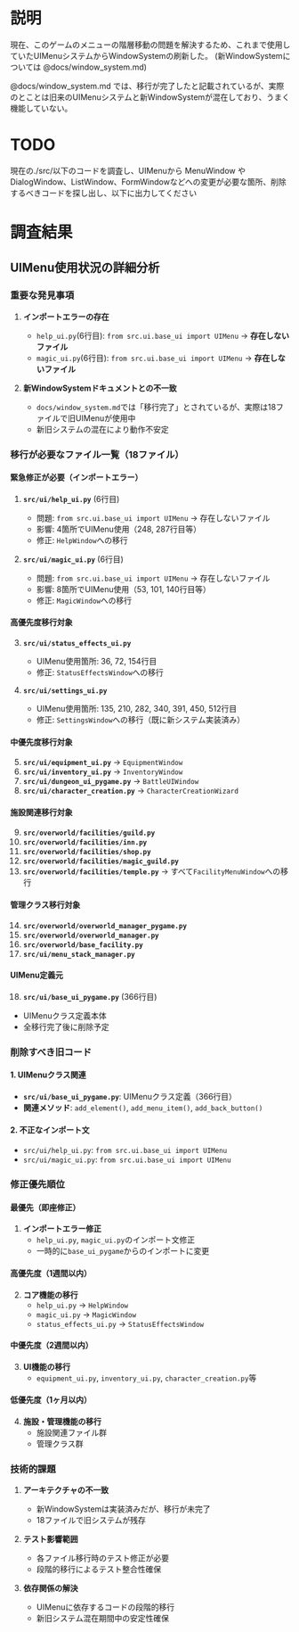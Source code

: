 # 説明

現在、このゲームのメニューの階層移動の問題を解決するため、これまで使用していたUIMenuシステムからWindowSystemの刷新した。
(新WindowSystemについては @docs/window_system.md)

@docs/window_system.md では、移行が完了したと記載されているが、実際のとことは旧来のUIMenuシステムと新WindowSystemが混在しており、うまく機能していない。

# TODO

現在の./src/以下のコードを調査し、UIMenuから MenuWindow やDialogWindow、ListWindow、FormWindowなどへの変更が必要な箇所、削除するべきコードを探し出し、以下に出力してください

# 調査結果

## UIMenu使用状況の詳細分析

### 重要な発見事項

1. **インポートエラーの存在**
   - `help_ui.py`(6行目): `from src.ui.base_ui import UIMenu` → **存在しないファイル**
   - `magic_ui.py`(6行目): `from src.ui.base_ui import UIMenu` → **存在しないファイル**
   
2. **新WindowSystemドキュメントとの不一致**
   - `docs/window_system.md`では「移行完了」とされているが、実際は18ファイルで旧UIMenuが使用中
   - 新旧システムの混在により動作不安定

### 移行が必要なファイル一覧（18ファイル）

#### 緊急修正が必要（インポートエラー）
1. **`src/ui/help_ui.py`** (6行目)
   - 問題: `from src.ui.base_ui import UIMenu` → 存在しないファイル
   - 影響: 4箇所でUIMenu使用（248, 287行目等）
   - 修正: `HelpWindow`への移行

2. **`src/ui/magic_ui.py`** (6行目)
   - 問題: `from src.ui.base_ui import UIMenu` → 存在しないファイル
   - 影響: 8箇所でUIMenu使用（53, 101, 140行目等）
   - 修正: `MagicWindow`への移行

#### 高優先度移行対象
3. **`src/ui/status_effects_ui.py`**
   - UIMenu使用箇所: 36, 72, 154行目
   - 修正: `StatusEffectsWindow`への移行

4. **`src/ui/settings_ui.py`**
   - UIMenu使用箇所: 135, 210, 282, 340, 391, 450, 512行目
   - 修正: `SettingsWindow`への移行（既に新システム実装済み）

#### 中優先度移行対象
5. **`src/ui/equipment_ui.py`** → `EquipmentWindow`
6. **`src/ui/inventory_ui.py`** → `InventoryWindow`
7. **`src/ui/dungeon_ui_pygame.py`** → `BattleUIWindow`
8. **`src/ui/character_creation.py`** → `CharacterCreationWizard`

#### 施設関連移行対象
9. **`src/overworld/facilities/guild.py`**
10. **`src/overworld/facilities/inn.py`**
11. **`src/overworld/facilities/shop.py`**
12. **`src/overworld/facilities/magic_guild.py`**
13. **`src/overworld/facilities/temple.py`**
→ すべて`FacilityMenuWindow`への移行

#### 管理クラス移行対象
14. **`src/overworld/overworld_manager_pygame.py`**
15. **`src/overworld/overworld_manager.py`**
16. **`src/overworld/base_facility.py`**
17. **`src/ui/menu_stack_manager.py`**

#### UIMenu定義元
18. **`src/ui/base_ui_pygame.py`** (366行目)
   - UIMenuクラス定義本体
   - 全移行完了後に削除予定

### 削除すべき旧コード

#### 1. UIMenuクラス関連
- **`src/ui/base_ui_pygame.py`**: UIMenuクラス定義（366行目）
- **関連メソッド**: `add_element()`, `add_menu_item()`, `add_back_button()`

#### 2. 不正なインポート文
- `src/ui/help_ui.py`: `from src.ui.base_ui import UIMenu`
- `src/ui/magic_ui.py`: `from src.ui.base_ui import UIMenu`

### 修正優先順位

#### 最優先（即座修正）
1. **インポートエラー修正**
   - `help_ui.py`, `magic_ui.py`のインポート文修正
   - 一時的に`base_ui_pygame`からのインポートに変更

#### 高優先度（1週間以内）
2. **コア機能の移行**
   - `help_ui.py` → `HelpWindow`
   - `magic_ui.py` → `MagicWindow`
   - `status_effects_ui.py` → `StatusEffectsWindow`

#### 中優先度（2週間以内）
3. **UI機能の移行**
   - `equipment_ui.py`, `inventory_ui.py`, `character_creation.py`等

#### 低優先度（1ヶ月以内）
4. **施設・管理機能の移行**
   - 施設関連ファイル群
   - 管理クラス群

### 技術的課題

1. **アーキテクチャの不一致**
   - 新WindowSystemは実装済みだが、移行が未完了
   - 18ファイルで旧システムが残存

2. **テスト影響範囲**
   - 各ファイル移行時のテスト修正が必要
   - 段階的移行によるテスト整合性確保

3. **依存関係の解決**
   - UIMenuに依存するコードの段階的移行
   - 新旧システム混在期間中の安定性確保

